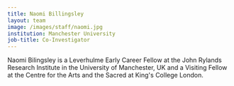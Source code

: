 ```yaml
---
title: Naomi Billingsley
layout: team
image: /images/staff/naomi.jpg
institution: Manchester University
job-title: Co-Investigator
---
```

Naomi Bilingsley is a Leverhulme Early Career Fellow at the John Rylands Research Institute in the University of Manchester, UK and a Visiting Fellow at the Centre for the Arts and the Sacred at King's College London.
